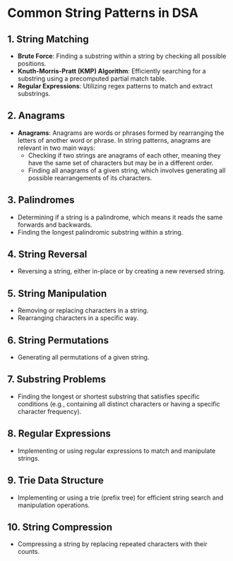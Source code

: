 # Common String Patterns in DSA


## 1. String Matching

- **Brute Force**: Finding a substring within a string by checking all possible positions.
- **Knuth-Morris-Pratt (KMP) Algorithm**: Efficiently searching for a substring using a precomputed partial match table.
- **Regular Expressions**: Utilizing regex patterns to match and extract substrings.

## 2. Anagrams

- **Anagrams**: Anagrams are words or phrases formed by rearranging the letters of another word or phrase. In string patterns, anagrams are relevant in two main ways:
  - Checking if two strings are anagrams of each other, meaning they have the same set of characters but may be in a different order.
  - Finding all anagrams of a given string, which involves generating all possible rearrangements of its characters.

## 3. Palindromes

- Determining if a string is a palindrome, which means it reads the same forwards and backwards.
- Finding the longest palindromic substring within a string.

## 4. String Reversal

- Reversing a string, either in-place or by creating a new reversed string.

## 5. String Manipulation

- Removing or replacing characters in a string.
- Rearranging characters in a specific way.

## 6. String Permutations

- Generating all permutations of a given string.

## 7. Substring Problems

- Finding the longest or shortest substring that satisfies specific conditions (e.g., containing all distinct characters or having a specific character frequency).

## 8. Regular Expressions

- Implementing or using regular expressions to match and manipulate strings.

## 9. Trie Data Structure

- Implementing or using a trie (prefix tree) for efficient string search and manipulation operations.

## 10. String Compression

- Compressing a string by replacing repeated characters with their counts.


